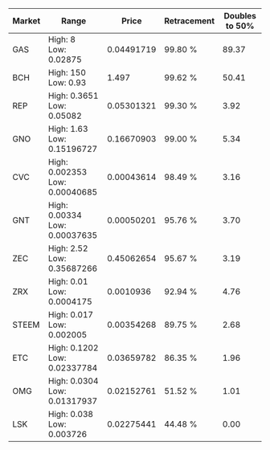 | Market | Range | Price| Retracement | Doubles to 50% |
| --- | --- | --- | --- | --- |
| GAS | High: 8<br />Low: 0.02875 | 0.04491719 | 99.80 % | 89.37 |
| BCH | High: 150<br />Low: 0.93 | 1.497 | 99.62 % | 50.41 |
| REP | High: 0.3651<br />Low: 0.05082 | 0.05301321 | 99.30 % | 3.92 |
| GNO | High: 1.63<br />Low: 0.15196727 | 0.16670903 | 99.00 % | 5.34 |
| CVC | High: 0.002353<br />Low: 0.00040685 | 0.00043614 | 98.49 % | 3.16 |
| GNT | High: 0.00334<br />Low: 0.00037635 | 0.00050201 | 95.76 % | 3.70 |
| ZEC | High: 2.52<br />Low: 0.35687266 | 0.45062654 | 95.67 % | 3.19 |
| ZRX | High: 0.01<br />Low: 0.0004175 | 0.0010936 | 92.94 % | 4.76 |
| STEEM | High: 0.017<br />Low: 0.002005 | 0.00354268 | 89.75 % | 2.68 |
| ETC | High: 0.1202<br />Low: 0.02337784 | 0.03659782 | 86.35 % | 1.96 |
| OMG | High: 0.0304<br />Low: 0.01317937 | 0.02152761 | 51.52 % | 1.01 |
| LSK | High: 0.038<br />Low: 0.003726 | 0.02275441 | 44.48 % | 0.00 |
